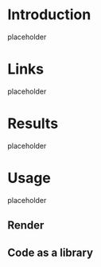 # Introduction
placeholder

# Links
placeholder

# Results
placeholder

# Usage
placeholder

## Render

## Code as a library